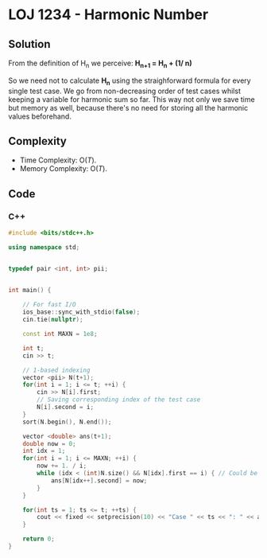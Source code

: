 # LOJ 1234 - Harmonic Number

## Solution
From the definition of H<sub>n</sub> we perceive: **H<sub>n+1</sub> = H<sub>n</sub> + (1/ n)**

So we need not to calculate **H<sub>n</sub>** using the straighforward formula for every single test case. We go from non-decreasing order of test cases whilst keeping a variable for harmonic sum so far. This way not only we save time but memory as well, because there's no need for storing all the harmonic values beforehand.

## Complexity
- Time Complexity: O($T$). 
- Memory Complexity: O($T$).

## Code

### C++

```cpp
#include <bits/stdc++.h>

using namespace std;


typedef pair <int, int> pii;


int main() {
    
    // For fast I/O
    ios_base::sync_with_stdio(false);
    cin.tie(nullptr);

    const int MAXN = 1e8;

    int t;
    cin >> t;

    // 1-based indexing
    vector <pii> N(t+1);
    for(int i = 1; i <= t; ++i) {
        cin >> N[i].first;
        // Saving corresponding index of the test case
        N[i].second = i;
    }
    sort(N.begin(), N.end());

    vector <double> ans(t+1);
    double now = 0;
    int idx = 1;
    for(int i = 1; i <= MAXN; ++i) {
        now += 1. / i;
        while (idx < (int)N.size() && N[idx].first == i) { // Could be duplicates, that's why using 'while' loop
            ans[N[idx++].second] = now;
        }
    }

    for(int ts = 1; ts <= t; ++ts) {
        cout << fixed << setprecision(10) << "Case " << ts << ": " << ans[ts] << '\n';
    }

    return 0;
}
```
